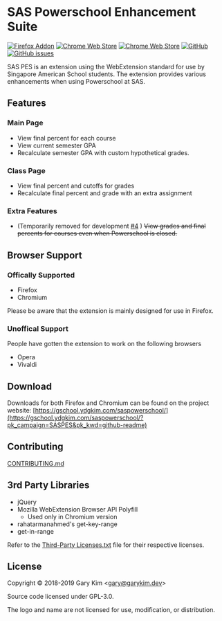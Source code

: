# SAS Powerschool Enhancement Suite

[![Firefox Addon](https://img.shields.io/badge/Firefox%20Addon-Download-brightgreen.svg)](https://gschool.ydgkim.com/saspowerschool/)
[![Chrome Web Store](https://img.shields.io/chrome-web-store/v/ehnkngeidilnoabcjjimkomcggndbhnk.svg)](https://chrome.google.com/webstore/detail/sas-powerschool-enhanceme/ehnkngeidilnoabcjjimkomcggndbhnk)
[![Chrome Web Store](https://img.shields.io/chrome-web-store/users/ehnkngeidilnoabcjjimkomcggndbhnk.svg?label=chrome%20web%20store%20users)](https://chrome.google.com/webstore/detail/sas-powerschool-enhanceme/ehnkngeidilnoabcjjimkomcggndbhnk)
[![GitHub](https://img.shields.io/github/license/gary-kim/saspes.svg)](https://github.com/gary-kim/saspes/blob/master/LICENSE)
[![GitHub issues](https://img.shields.io/github/issues/gary-kim/saspes.svg)](https://github.com/gary-kim/saspes/issues)

SAS PES is an extension using the WebExtension standard for use by Singapore American School students. The extension provides various enhancements when using Powerschool at SAS.

## Features

### Main Page
* View final percent for each course
* View current semester GPA
* Recalculate semester GPA with custom hypothetical grades.

### Class Page
* View final percent and cutoffs for grades
* Recalculate final percent and grade with an extra assignment

### Extra Features
* (Temporarily removed for development [#4](https://github.com/gary-kim/saspes/issues/4) ) ~~View grades and final percents for courses even when Powerschool is closed.~~

## Browser Support

### Offically Supported

* Firefox
* Chromium

Please be aware that the extension is mainly designed for use in Firefox.

### Unoffical Support

People have gotten the extension to work on the following browsers

* Opera
* Vivaldi

## Download

Downloads for both Firefox and Chromium can be found on the project website: [https://gschool.ydgkim.com/saspowerschool/](https://gschool.ydgkim.com/saspowerschool/?pk_campaign=SASPES&pk_kwd=github-readme)


## Contributing

[CONTRIBUTING.md](/CONTRIBUTING.md)

## 3rd Party Libraries

* jQuery
* Mozilla WebExtension Browser API Polyfill
    * Used only in Chromium version
* rahatarmanahmed's get-key-range
* get-in-range

Refer to the [Third-Party Licenses.txt](/Third-Party%20Licenses.txt) file for their respective licenses.

## License

Copyright &copy; 2018-2019 Gary Kim &lt;<gary@garykim.dev>&gt;

Source code licensed under GPL-3.0.

The logo and name are not licensed for use, modification, or distribution.